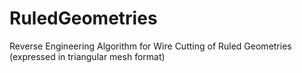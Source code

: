 # RuledGeometries
Reverse Engineering Algorithm for Wire Cutting  of Ruled Geometries (expressed in triangular mesh format)
